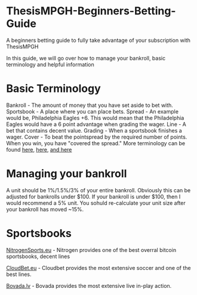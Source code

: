 # ThesisMPGH-Beginners-Betting-Guide
A beginners betting guide to fully take advantage of your subscription with ThesisMPGH


In this guide, we will go over how to manage your bankroll, basic terminology and helpful information

# Basic Terminology 
Bankroll - The amount of money that you have set aside to bet with.
Sportsbook - A place where you can place bets.
Spread - An example would be, Philadelphia Eagles +6. This would mean that the Philadelphia Eagles would have a 6 point advantage 
when grading the wager.
Line - A bet that contains decent value.
Grading - When a sportsbook finishes a wager.
Cover - To beat the pointspread by the required number of points. When you win, you have "covered the spread."
More terminology can be found [here](http://www.donbest.com/customers/sports-betting-terminology/), [here](http://www.espn.com/chalk/story/_/id/11457015/betting-glossary-common-betting-terms), [and here](http://www.docsports.com/gambling-terms.html)


# Managing your bankroll
A unit should be 1%/1.5%/3% of your entire bankroll. Obviously this can be adjusted for bankrolls under $100. 
If your bankroll is under $100, then I would recommend a 5% unit. 
You sohuld re-calculate your unit size after your bankroll has moved ~15%.

# Sportsbooks
[NitrogenSports.eu](https://nitrogensports.eu/r/625544) - Nitrogen provides one of the best overral bitcoin sportsbooks, decent lines

[CloudBet.eu](http://cloudbet.eu) - Cloudbet provides the most extensive soccer and one of the best lines.

[Bovada.lv](http://Bovada.lv) - Bovada provides the most extensive live in-play action.

